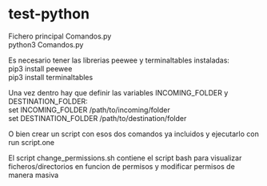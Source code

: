 # test-python

Fichero principal Comandos.py<br />
  python3 Comandos.py<br />
  
Es necesario tener las librerias peewee y terminaltables instaladas:<br />
  pip3 install peewee<br />
  pip3 install terminaltables<br />
  
Una vez dentro hay que definir las variables INCOMING_FOLDER y DESTINATION_FOLDER:<br />
  set INCOMING_FOLDER /path/to/incoming/folder<br />
  set DESTINATION_FOLDER /path/to/destination/folder<br />

O bien crear un script con esos dos comandos ya incluidos y ejecutarlo con <br />
  run script.one<br />

El script change_permissions.sh contiene el script bash para visualizar ficheros/directorios en funcion de permisos y modificar permisos de manera masiva
